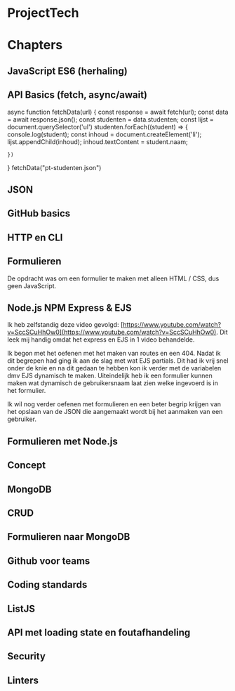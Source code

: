 # ProjectTech

# Chapters

## JavaScript ES6 (herhaling)
## API Basics (fetch, async/await)
async function fetchData(url) {
    const response = await fetch(url);
    const data = await response.json();
    const studenten = data.studenten;
    const lijst = document.querySelector('ul')
    studenten.forEach((student) => {
        console.log(student);
        const inhoud = document.createElement('li');
        lijst.appendChild(inhoud);
        inhoud.textContent = student.naam;

    })
}
fetchData("pt-studenten.json")

## JSON
## GitHub basics
## HTTP en CLI
## Formulieren
De opdracht was om een formulier te maken met alleen HTML / CSS, dus geen JavaScript.

## Node.js NPM Express & EJS
Ik heb zelfstandig deze video gevolgd: [https://www.youtube.com/watch?v=SccSCuHhOw0](https://www.youtube.com/watch?v=SccSCuHhOw0). Dit leek mij handig omdat het express en EJS in 1 video behandelde. 

Ik begon met het oefenen met het maken van routes en een 404. Nadat ik dit begrepen had ging ik aan de slag met wat EJS partials. Dit had ik vrij snel onder de knie en na dit gedaan te hebben kon ik verder met de variabelen dmv EJS dynamisch te maken. Uiteindelijk heb ik een formulier kunnen maken wat dynamisch de gebruikersnaam laat zien welke ingevoerd is in het formulier. 

Ik wil nog verder oefenen met formulieren en een beter begrip krijgen van het opslaan van de JSON die aangemaakt wordt bij het aanmaken van een gebruiker.

## Formulieren met Node.js
## Concept
## MongoDB
## CRUD
## Formulieren naar MongoDB
## Github voor teams
## Coding standards
## ListJS
## API met loading state en foutafhandeling
## Security
## Linters
